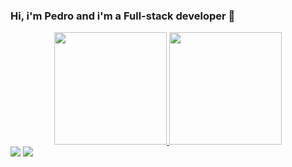 ### Hi, i'm Pedro and i'm a Full-stack developer 👋

<div align="center">
  <a href="https://github.com/pedrohsribeiro">
  <img height="180em" src="https://github-readme-stats.vercel.app/api?username=pedrohsribeiro&show_icons=true&theme=codeSTACKr&include_all_commits=true&count_private=true"/>
  <img height="180em" src="https://github-readme-stats.vercel.app/api/top-langs/?username=pedrohsribeiro&layout=compact&langs_count=7&theme=codeSTACKr"/>
</div>
  
<div> 
  <a href = "mailto:pedro.hsribeiro@hotmail.com"><img src="https://img.shields.io/badge/-Gmail-%23333?style=for-the-badge&logo=gmail&logoColor=white" target="_blank"></a>
  <a href="https://www.linkedin.com/in/pedro-henrique-ribeiro-669719130/" target="_blank"><img src="https://img.shields.io/badge/-LinkedIn-%230077B5?style=for-the-badge&logo=linkedin&logoColor=white" target="_blank"></a> 
</div>
